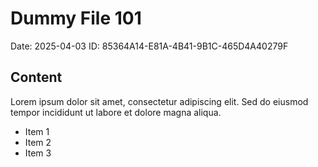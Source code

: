 # Dummy File 101

Date: 2025-04-03
ID: 85364A14-E81A-4B41-9B1C-465D4A40279F

## Content

Lorem ipsum dolor sit amet, consectetur adipiscing elit.
Sed do eiusmod tempor incididunt ut labore et dolore magna aliqua.

* Item 1
* Item 2
* Item 3
